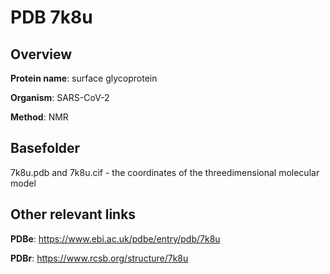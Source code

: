 # PDB 7k8u

## Overview

**Protein name**: surface glycoprotein

**Organism**: SARS-CoV-2

**Method**: NMR



## Basefolder

7k8u.pdb and 7k8u.cif - the coordinates of the threedimensional molecular model



## Other relevant links 
**PDBe**:  https://www.ebi.ac.uk/pdbe/entry/pdb/7k8u
 
**PDBr**: https://www.rcsb.org/structure/7k8u 

